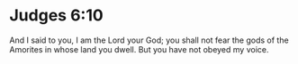 # Judges 6:10

And I said to you, I am the Lord your God; you shall not fear the gods of the Amorites in whose land you dwell. But you have not obeyed my voice.
